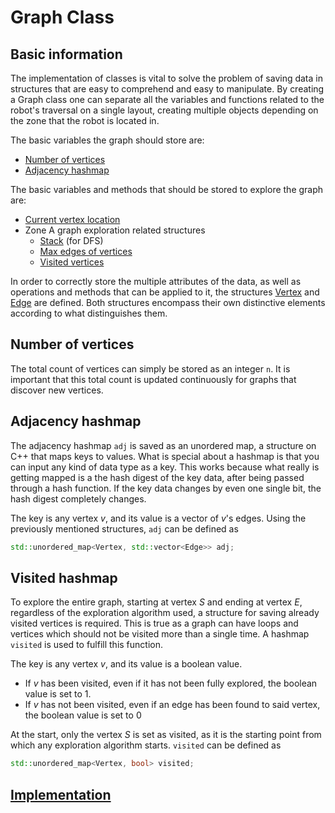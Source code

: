 # Graph Class

## Basic information

The implementation of classes is vital to solve the problem of saving data in structures that are easy to comprehend and easy to manipulate. By creating a Graph class one can separate all the variables and functions related to the robot's traversal on a single layout, creating multiple objects depending on the zone that the robot is located in.

The basic variables the graph should store are:

* [Number of vertices](#number-of-vertices)
* [Adjacency hashmap](#adjacency-hashmap)

The basic variables and methods that should be stored to explore the graph are:

* [Current vertex location](./Vertex.MD#naming-vertices)
* Zone A graph exploration related structures
  * [Stack](../zone_A/Research.MD#depth-first-search-dfs) (for DFS)
  * [Max edges of vertices](../zone_A/Approach.MD#maximum-possible-edges)
  * [Visited vertices](#visited-hashmap)

In order to correctly store the multiple attributes of the data, as well as operations and methods that can be applied to it, the structures [Vertex](./Vertex.MD) and [Edge](./Edge.MD) are defined. Both structures encompass their own distinctive elements according to what distinguishes them.

## Number of vertices

The total count of vertices can simply be stored as an integer `n`. It is important that this total count is updated continuously for graphs that discover new vertices.

## Adjacency hashmap

The adjacency hashmap `adj` is saved as an unordered map, a structure on C++ that maps keys to values. What is special about a hashmap is that you can input any kind of data type as a key. This works because what really is getting mapped is a the hash digest of the key data, after being passed through a hash function. If the key data changes by even one single bit, the hash digest completely changes.

The key is any vertex $v$, and its value is a vector of $v$'s edges. Using the previously mentioned structures, `adj` can be defined as

```cpp
std::unordered_map<Vertex, std::vector<Edge>> adj;
```

## Visited hashmap

To explore the entire graph, starting at vertex $S$ and ending at vertex $E$, regardless of the exploration algorithm used, a structure for saving already visited vertices is required. This is true as a graph can have loops and vertices which should not be visited more than a single time. A hashmap `visited` is used to fulfill this function.

The key is any vertex $v$, and its value is a boolean value.

* If $v$ has been visited, even if it has not been fully explored, the boolean value is set to $1$.
* If $v$ has not been visited, even if an edge has been found to said vertex, the boolean value is set to $0$

At the start, only the vertex $S$ is set as visited, as it is the starting point from which any exploration algorithm starts. `visited` can be defined as

```cpp
std::unordered_map<Vertex, bool> visited;
```

## [Implementation](./Graph.hpp)
